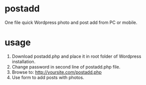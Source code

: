 # postadd
One file quick Wordpress photo and post add from PC or mobile.

# usage
1. Download postadd.php and place it in root folder of Wordpress installation.
2. Change password in second line of postadd.php file.
3. Browse to: http://yoursite.com/postadd.php
4. Use form to add posts with photos.
